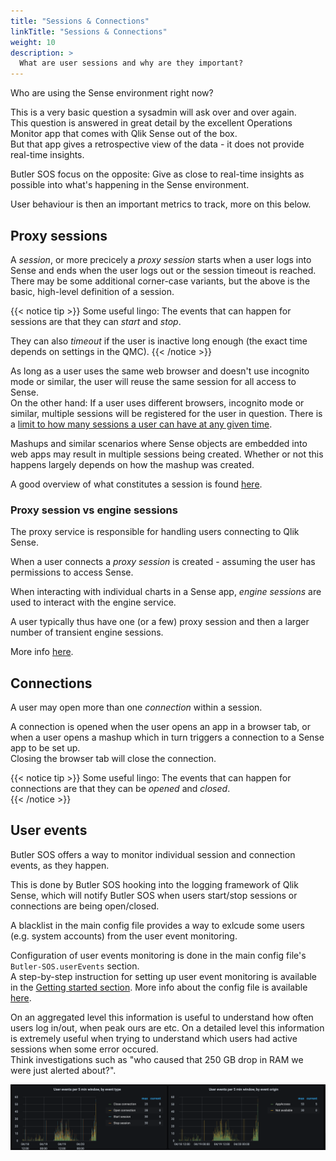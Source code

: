 ```yaml
---
title: "Sessions & Connections"
linkTitle: "Sessions & Connections"
weight: 10
description: >
  What are user sessions and why are they important?
---
```


Who are using the Sense environment right now?

This is a very basic question a sysadmin will ask over and over again.  
This question is answered in great detail by the excellent Operations Monitor app that comes with Qlik Sense out of the box.  
But that app gives a retrospective view of the data - it does not provide real-time insights.

Butler SOS focus on the opposite: Give as close to real-time insights as possible into what's happening in the Sense environment.

User behaviour is then an important metrics to track, more on this below.

## Proxy sessions

A *session*, or more precicely a *proxy session* starts when a user logs into Sense and ends when the user logs out or the session timeout is reached.  
There may be some additional corner-case variants, but the above is the basic, high-level definition of a session.

{{< notice tip >}}
Some useful lingo: The events that can happen for sessions are that they can *start* and *stop*.

They can also *timeout* if the user is inactive long enough (the exact time depends on settings in the QMC).
{{< /notice >}}

As long as a user uses the same web browser and doesn't use incognito mode or similar, the user will reuse the same session for all access to Sense.  
On the other hand: If a user uses different browsers, incognito mode or similar, multiple sessions will be registered for the user in question. There is a [limit to how many sessions a user can have at any given time](https://community.qlik.com/t5/Knowledge-Base/Increase-max-parallel-SessionCount-for-Qlik-Sense-end-user/ta-p/1717086).

Mashups and similar scenarios where Sense objects are embedded into web apps may result in multiple sessions being created. Whether or not this happens largely depends on how the mashup was created.

A good overview of what constitutes a session is found [here](https://community.qlik.com/t5/Knowledge-Base/How-to-count-sessions-in-Qlik-Sense/ta-p/1714209).

### Proxy session vs engine sessions

The proxy service is responsible for handling users connecting to Qlik Sense.

When a user connects a *proxy session* is created - assuming the user has permissions to access Sense.  

When interacting with individual charts in a Sense app, *engine sessions* are used to interact with the engine service.

A user typically thus have one (or a few) proxy session and then a larger number of transient engine sessions.

More info [here](https://help.qlik.com/en-US/sense-developer/November2021/Subsystems/Platform/Content/Sense_PlatformOverview/Concepts/sessions.htm).

## Connections

A user may open more than one *connection* within a session.

A connection is opened when the user opens an app in a browser tab, or when a user opens a mashup which in turn triggers a connection to a Sense app to be set up.  
Closing the browser tab will close the connection.

{{< notice tip >}}
Some useful lingo: The events that can happen for connections are that they can be *opened* and *closed*.  
{{< /notice >}}

## User events

Butler SOS offers a way to monitor individual session and connection events, as they happen.

This is done by Butler SOS hooking into the logging framework of Qlik Sense, which will notify Butler SOS when users start/stop sessions or connections are being open/closed.

A blacklist in the main config file provides a way to exlcude some users (e.g. system accounts) from the user event monitoring.

Configuration of user events monitoring is done in the main config file's `Butler-SOS.userEvents` section.  
A step-by-step instruction for setting up user event monitoring is available in the [Getting started section](/docs/getting_started/).
More info about the config file is available [here](/docs/reference/config_file_format/).

On an aggregated level this information is useful to understand how often users log in/out, when peak ours are etc.
On a detailed level this information is extremely useful when trying to understand which users had active sessions when some error occured.  
Think investigations such as "who caused that 250 GB drop in RAM we were just alerted about?".

![User events in Grafana dashboard](butler-sos-user-events-graph-1.png "User events in Grafana dashboard")  
